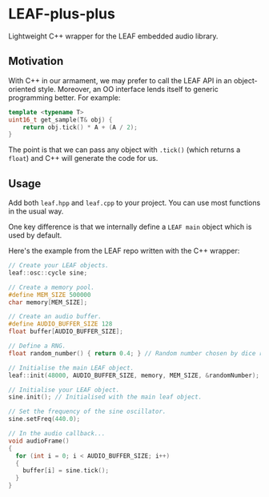 # LEAF-plus-plus
Lightweight C++ wrapper for the LEAF embedded audio library.

## Motivation

With C++ in our armament, we may prefer to call the LEAF API in an object-oriented style. Moreover, an OO interface lends itself to generic programming better. For example:

```cpp
template <typename T>
uint16_t get_sample(T& obj) {
    return obj.tick() * A + (A / 2);
}
```

The point is that we can pass any object with `.tick()` (which returns a `float`) and C++ will generate the code for us.


## Usage

Add both `leaf.hpp` and `leaf.cpp` to your project. You can use most functions in the usual way.

One key difference is that we internally define a `LEAF main` object which is used by default.

Here's the example from the LEAF repo written with the C++ wrapper:

```cpp
// Create your LEAF objects.
leaf::osc::cycle sine;

// Create a memory pool.
#define MEM_SIZE 500000
char memory[MEM_SIZE];

// Create an audio buffer.
#define AUDIO_BUFFER_SIZE 128
float buffer[AUDIO_BUFFER_SIZE];

// Define a RNG.
float random_number() { return 0.4; } // Random number chosen by dice roll-- err-- simulation.

// Initialise the main LEAF object.
leaf::init(48000, AUDIO_BUFFER_SIZE, memory, MEM_SIZE, &randomNumber);

// Initialise your LEAF object.
sine.init(); // Initialised with the main leaf object.

// Set the frequency of the sine oscillator.
sine.setFreq(440.0);

// In the audio callback...
void audioFrame()
{
  for (int i = 0; i < AUDIO_BUFFER_SIZE; i++)
  {
    buffer[i] = sine.tick();
  }
}
```
